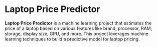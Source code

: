 # Laptop Price Predictor  

**Laptop Price Predictor** is a machine learning project that estimates the price of a laptop based on various features like brand, processor, RAM, storage, display size, GPU, and more. This project leverages machine learning techniques to build a predictive model for laptop pricing.  

